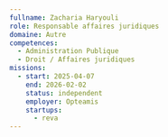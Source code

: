 ```yaml
---
fullname: Zacharia Haryouli
role: Responsable affaires juridiques
domaine: Autre
competences:
  - Administration Publique
  - Droit / Affaires juridiques
missions:
  - start: 2025-04-07
    end: 2026-02-02
    status: independent
    employer: Opteamis
    startups:
      - reva
---
```

